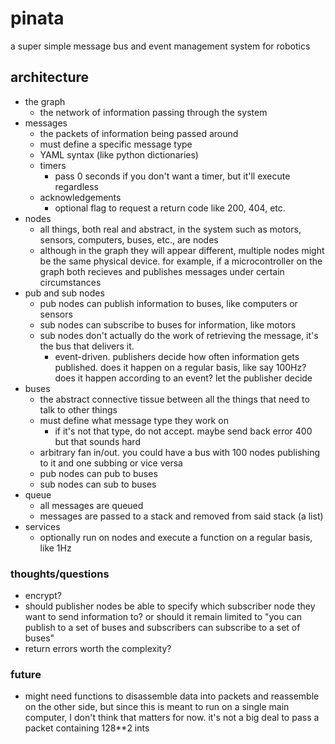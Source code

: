 # pinata
a super simple message bus and event management system for robotics

## architecture
- the graph
    - the network of information passing through the system
- messages
    - the packets of information being passed around
    - must define a specific message type
    - YAML syntax (like python dictionaries)
    - timers
        - pass 0 seconds if you don't want a timer, but it'll execute regardless
    - acknowledgements
        - optional flag to request a return code like 200, 404, etc.
- nodes
    - all things, both real and abstract, in the system such as motors, sensors, computers, buses, etc., are nodes
    - although in the graph they will appear different, multiple nodes might be the same physical device. for example, if a microcontroller on the graph both recieves and publishes messages under certain circumstances
- pub and sub nodes
    - pub nodes can publish information to buses, like computers or sensors
    - sub nodes can subscribe to buses for information, like motors
    - sub nodes don't actually do the work of retrieving the message, it's the bus that delivers it.
        - event-driven. publishers decide how often information gets published. does it happen on a regular basis, like say 100Hz? does it happen according to an event? let the publisher decide
- buses
    - the abstract connective tissue between all the things that need to talk to other things
    - must define what message type they work on
        - if it's not that type, do not accept. maybe send back error 400 but that sounds hard
    - arbitrary fan in/out. you could have a bus with 100 nodes publishing to it and one subbing or vice versa
    - pub nodes can pub to buses
    - sub nodes can sub to buses
- queue
    - all messages are queued
    - messages are passed to a stack and removed from said stack (a list)
- services
    - optionally run on nodes and execute a function on a regular basis, like 1Hz

### thoughts/questions
- encrypt?
- should publisher nodes be able to specify which subscriber node they want to send information to? or should it remain limited to "you can publish to a set of buses and subscribers can subscribe to a set of buses"
- return errors worth the complexity?


### future
- might need functions to disassemble data into packets and reassemble on the other side, but since this is meant to run on a single main computer, I don't think that matters for now. it's not a big deal to pass a packet containing 128**2 ints
